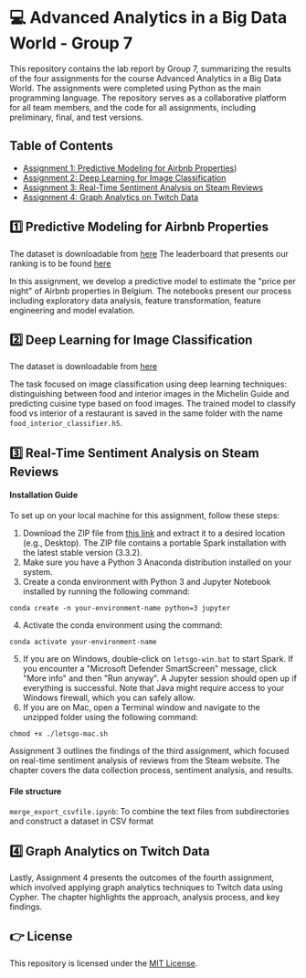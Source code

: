 # 💻 Advanced Analytics in a Big Data World - Group 7

This repository contains the lab report by Group 7, summarizing the results of the four assignments for the course Advanced Analytics in a Big Data World. The assignments were completed using Python as the main programming language. The repository serves as a collaborative platform for all team members, and the code for all assignments, including preliminary, final, and test versions.

## Table of Contents

- [Assignment 1: Predictive Modeling for Airbnb Properties](https://github.com/wentingjiang2022/advanced_analytics_kul/tree/main/assignment1))
- [Assignment 2: Deep Learning for Image Classification](https://github.com/wentingjiang2022/advanced_analytics_kul/tree/main/assignment2) 
- [Assignment 3: Real-Time Sentiment Analysis on Steam Reviews](https://github.com/wentingjiang2022/advanced_analytics_kul/tree/main/assignment3) 
- [Assignment 4: Graph Analytics on Twitch Data](https://github.com/wentingjiang2022/advanced_analytics_kul/tree/main/assignment%204) 

## 1️⃣ Predictive Modeling for Airbnb Properties

The dataset is downloadable from [here](http://seppe.net/aa/assignment1/data.zip)
The leaderboard that presents our ranking is to be found [here](http://seppe.net/aa/assignment1/)

In this assignment, we develop a predictive model to estimate the "price per night" of Airbnb properties in Belgium. The notebooks present our process including exploratory data analysis, feature transformation, feature engineering and model evalation.

## 2️⃣ Deep Learning for Image Classification

The dataset is downloadable from [here](https://drive.google.com/drive/folders/13uqo4de3n0Of1X2Appt_G3WAUXqF3h4J?usp=sharing)

The task focused on image classification using deep learning techniques: distinguishing between food and interior images in the Michelin Guide and predicting cuisine type based on food images. The trained model to classify food vs interior of a restaurant is saved in the same folder with the name `food_interior_classifier.h5`.

## 3️⃣ Real-Time Sentiment Analysis on Steam Reviews

#### Installation Guide

To set up on your local machine for this assignment, follow these steps:

1. Download the ZIP file from [this link](http://seppe.net/aa/assignment3/spark.zip) and extract it to a desired location (e.g., Desktop). The ZIP file contains a portable Spark installation with the latest stable version (3.3.2).
2. Make sure you have a Python 3 Anaconda distribution installed on your system.
3. Create a conda environment with Python 3 and Jupyter Notebook installed by running the following command:
```
conda create -n your-environment-name python=3 jupyter
```
4. Activate the conda environment using the command:
```
conda activate your-environment-name
```
5. If you are on Windows, double-click on `letsgo-win.bat` to start Spark. If you encounter a "Microsoft Defender SmartScreen" message, click "More info" and then "Run anyway". A Jupyter session should open up if everything is successful. Note that Java might require access to your Windows firewall, which you can safely allow.
6. If you are on Mac, open a Terminal window and navigate to the unzipped folder using the following command:
```
chmod +x ./letsgo-mac.sh
```
Assignment 3 outlines the findings of the third assignment, which focused on real-time sentiment analysis of reviews from the Steam website. The chapter covers the data collection process, sentiment analysis, and results.

#### File structure

`merge_export_csvfile.ipynb`: To combine the text files from subdirectories and construct a dataset in CSV format

## 4️⃣ Graph Analytics on Twitch Data

Lastly, Assignment 4 presents the outcomes of the fourth assignment, which involved applying graph analytics techniques to Twitch data using Cypher. The chapter highlights the approach, analysis process, and key findings.

## 👉 License

This repository is licensed under the [MIT License](LICENSE).





